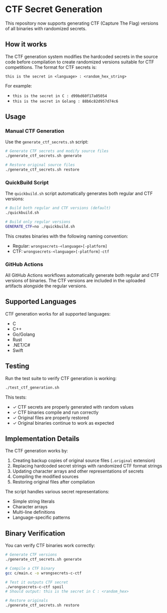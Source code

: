 # CTF Secret Generation

This repository now supports generating CTF (Capture The Flag) versions of all binaries with randomized secrets.

## How it works

The CTF generation system modifies the hardcoded secrets in the source code before compilation to create randomized versions suitable for CTF competitions. The format for CTF secrets is:

```
this is the secret in <language> : <random_hex_string>
```

For example:
- `this is the secret in C : d99bd60f17a05054`
- `this is the secret in Golang : 88b6c82d957d74c6`

## Usage

### Manual CTF Generation

Use the `generate_ctf_secrets.sh` script:

```bash
# Generate CTF secrets and modify source files
./generate_ctf_secrets.sh generate

# Restore original source files  
./generate_ctf_secrets.sh restore
```

### QuickBuild Script

The `quickbuild.sh` script automatically generates both regular and CTF versions:

```bash
# Build both regular and CTF versions (default)
./quickbuild.sh

# Build only regular versions
GENERATE_CTF=no ./quickbuild.sh
```

This creates binaries with the following naming convention:
- Regular: `wrongsecrets-<language>[-platform]`
- CTF: `wrongsecrets-<language>[-platform]-ctf`

### GitHub Actions

All GitHub Actions workflows automatically generate both regular and CTF versions of binaries. The CTF versions are included in the uploaded artifacts alongside the regular versions.

## Supported Languages

CTF generation works for all supported languages:
- C
- C++
- Go/Golang
- Rust  
- .NET/C#
- Swift

## Testing

Run the test suite to verify CTF generation is working:

```bash
./test_ctf_generation.sh
```

This tests:
- ✓ CTF secrets are properly generated with random values
- ✓ CTF binaries compile and run correctly
- ✓ Original files are properly restored
- ✓ Original binaries continue to work as expected

## Implementation Details

The CTF generation works by:

1. Creating backup copies of original source files (`.original` extension)
2. Replacing hardcoded secret strings with randomized CTF format strings
3. Updating character arrays and other representations of secrets
4. Compiling the modified sources
5. Restoring original files after compilation

The script handles various secret representations:
- Simple string literals
- Character arrays
- Multi-line definitions
- Language-specific patterns

## Binary Verification

You can verify CTF binaries work correctly:

```bash
# Generate CTF versions
./generate_ctf_secrets.sh generate

# Compile a CTF binary
gcc c/main.c -o wrongsecrets-c-ctf

# Test it outputs CTF secret
./wrongsecrets-c-ctf spoil
# Should output: this is the secret in C : <random_hex>

# Restore originals
./generate_ctf_secrets.sh restore
```